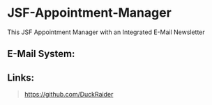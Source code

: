 # JSF-Appointment-Manager
This JSF Appointment Manager with an Integrated E-Mail Newsletter
## E-Mail System:
## Links:
> https://github.com/DuckRaider
